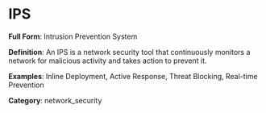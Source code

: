 # IPS

**Full Form**: Intrusion Prevention System

**Definition**: An IPS is a network security tool that continuously monitors a network for malicious activity and takes action to prevent it.

**Examples**: Inline Deployment, Active Response, Threat Blocking, Real-time Prevention

**Category**: network_security
